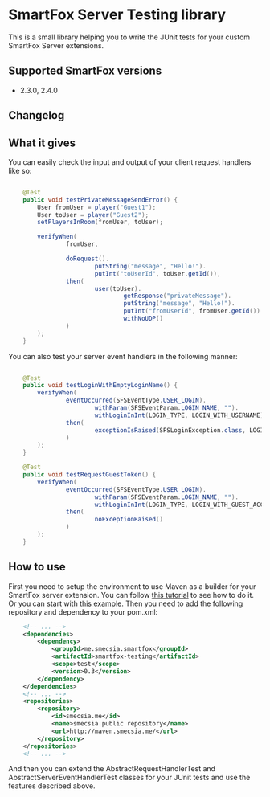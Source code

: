 # SmartFox Server Testing library

This is a small library helping you to write the JUnit tests for your custom SmartFox Server extensions.


## Supported SmartFox versions

* 2.3.0, 2.4.0

## Changelog


## What it gives

You can easily check the input and output of your client request handlers like so:
```java

    @Test
    public void testPrivateMessageSendError() {
        User fromUser = player("Guest1");
        User toUser = player("Guest2");
        setPlayersInRoom(fromUser, toUser);

        verifyWhen(
                fromUser,

                doRequest().
                        putString("message", "Hello!").
                        putInt("toUserId", toUser.getId()),
                then(
                        user(toUser).
                                getResponse("privateMessage").
                                putString("message", "Hello!").
                                putInt("fromUserId", fromUser.getId()).
                                withNoUDP()
                )
        );
    }

```
You can also test your server event handlers in the following manner:

```java

    @Test
    public void testLoginWithEmptyLoginName() {
        verifyWhen(
                eventOccurred(SFSEventType.USER_LOGIN).
                        withParam(SFSEventParam.LOGIN_NAME, "").
                        withLoginInInt(LOGIN_TYPE, LOGIN_WITH_USERNAME),
                then(
                        exceptionIsRaised(SFSLoginException.class, LOGIN_BAD_USERNAME)
                )
        );
    }

    @Test
    public void testRequestGuestToken() {
        verifyWhen(
                eventOccurred(SFSEventType.USER_LOGIN).
                        withParam(SFSEventParam.LOGIN_NAME, "").
                        withLoginInInt(LOGIN_TYPE, LOGIN_WITH_GUEST_ACCOUNT),
                then(
                        noExceptionRaised()
                )
        );
    }
```

## How to use

First you need to setup the environment to use Maven as a builder for your SmartFox server extension. You can follow
[this tutorial](http://smecsia.me/blog/74/Developing+the+extension+for+Smartfox+server+using+Maven%2C+Spring%2C+Hibernate+and+Kundera)
to see how to do it. Or you can start with [this example](https://github.com/smecsia/smartfox-extension-example). Then
 you need to add the following repository and dependency to your pom.xml:

```xml
    <!-- ... -->
    <dependencies>
        <dependency>
            <groupId>me.smecsia.smartfox</groupId>
            <artifactId>smartfox-testing</artifactId>
            <scope>test</scope>
            <version>0.3</version>
        </dependency>
    </dependencies>
    <!-- ... -->
    <repositories>
        <repository>
            <id>smecsia.me</id>
            <name>smecsia public repository</name>
            <url>http://maven.smecsia.me/</url>
        </repository>
    </repositories>
    <!-- ... -->
```

And then you can extend the AbstractRequestHandlerTest and AbstractServerEventHandlerTest classes for your JUnit
tests and use the features described above.
